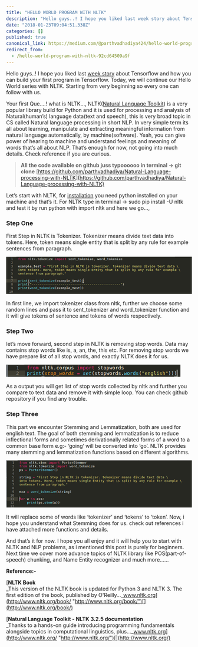 ```yaml
---
title: "HELLO WORLD PROGRAM WITH NLTK"
description: "Hello guys..! I hope you liked last week story about Tensorflow and how you can build your first program in Tensorflow. Today, we will…"
date: "2018-01-23T09:04:51.338Z"
categories: []
published: true
canonical_link: https://medium.com/@parthvadhadiya424/hello-world-program-with-nltk-92cd64509a9f
redirect_from:
  - /hello-world-program-with-nltk-92cd64509a9f
---
```


Hello guys..! I hope you liked last [week story](https://medium.com/@parthvadhadiya424/hello-word-program-in-tensorflow-eb4b607e197c) about Tensorflow and how you can build your first program in Tensorflow. Today, we will continue our Hello World series with NLTK. Starting from very beginning so every one can follow with us.

Your first Que….! what is NLTK…, NLTK([Natural Language Toolkit](http://www.nltk.org/)) is a very popular library build for Python and it is used for processing and analysis of Natural(human’s) language data(text and speech), this is very broad topic in CS called Natural language processing in short NLP. In very simple term its all about learning, manipulate and extracting meaningful information from natural language automatically, by machine(software). Yeah, you can give power of hearing to machine and understand feelings and meaning of words that’s all about NLP. That’s enough for now, not going into much details. Check reference if you are curious.

> **All the code available on github juss typoooooo in terminal -> git clone** [https://github.com/parthvadhadiya/Natural-Language-processing-with-NLTK](https://github.com/parthvadhadiya/Natural-Language-processing-with-NLTK)

Let’s start with NLTK, for [installation](https://pypi.python.org/pypi/nltk) you need python installed on your machine and that’s it. For NLTK type in terminal -> sudo pip install -U nltk and test it by run python with import nltk and here we go…,

### Step One

First Step in NLTK is Tokenizer. Tokenizer means divide text data into tokens. Here, token means single entity that is split by any rule for example sentences from paragraph.

![](./asset-1.png)

In first line, we import tokenizer class from nltk, further we choose some random lines and pass it to sent\_tokenizer and word\_tokenizer function and it will give tokens of sentence and tokens of words respectively.

### Step Two

let’s move forward, second step in NLTK is removing stop words. Data may contains stop words like is, a, an, the, this etc. For removing stop words we have prepare list of all stop words, and exactly NLTK does it for us.

![](./asset-2.png)

As a output you will get list of stop words collected by nltk and further you compare to text data and remove it with simple loop. You can check github repository if you find any trouble.

### Step Three

This part we encounter Stemming and Lemmatization, both are used for english text. The goal of both stemming and lemmatization is to reduce inflectional forms and sometimes derivationally related forms of a word to a common base form e.g:- ‘going’ will be converted into ‘go’. NLTK provides many stemming and lemmatization functions based on different algorithms.

![](./asset-3.png)

It will replace some of words like ‘tokenizer’ and ‘tokens’ to ‘token’. Now, i hope you understand what Stemming does for us. check out references i have attached more functions and details.

And that’s it for now. I hope you all enjoy and it will help you to start with NLTK and NLP problems, as i mentioned this post is purely for beginners. Next time we cover more advance topics of NLTK library like POS(part-of-speech) chunking, and Name Entity recognizer and much more……

**Reference:-**

[**NLTK Book**  
_This version of the NLTK book is updated for Python 3 and NLTK 3. The first edition of the book, published by O'Reilly…_www.nltk.org](http://www.nltk.org/book/ "http://www.nltk.org/book/")[](http://www.nltk.org/book/)

[**Natural Language Toolkit - NLTK 3.2.5 documentation**  
_Thanks to a hands-on guide introducing programming fundamentals alongside topics in computational linguistics, plus…_www.nltk.org](http://www.nltk.org/ "http://www.nltk.org/")[](http://www.nltk.org/)
